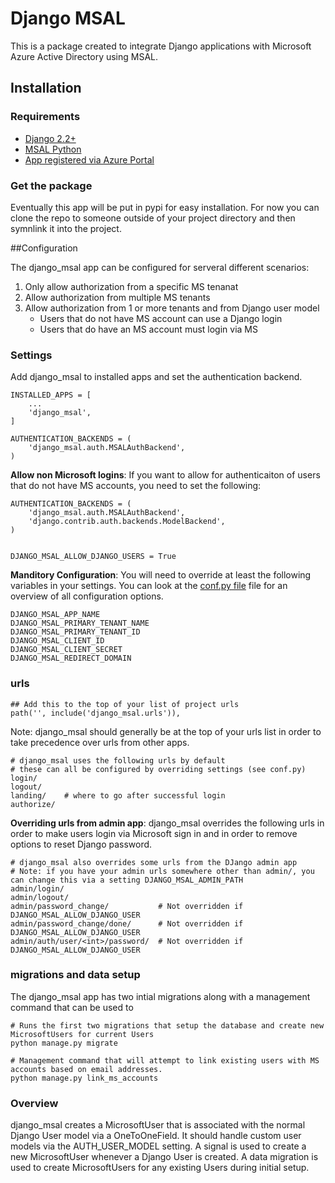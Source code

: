 # Django MSAL

This is a package created to integrate Django applications with Microsoft Azure Active Directory using MSAL.


## Installation


### Requirements

 * [Django 2.2+](https://www.djangoproject.com/)
 * [MSAL Python](https://github.com/AzureAD/microsoft-authentication-library-for-python)
 * [App registered via Azure Portal](https://docs.microsoft.com/en-us/azure/active-directory/develop/quickstart-register-app)


### Get the package
Eventually this app will be put in pypi for easy installation. For now you can clone the repo to someone outside of your project directory and then symnlink it into the project.


##Configuration

The django_msal app can be configured for serveral different scenarios:

1. Only allow authorization from a specific MS tenanat
2. Allow authorization from multiple MS tenants
3. Allow authorization from 1 or more tenants and from Django user model
    - Users that do not have MS account can use a Django login
    - Users that do have an MS account must login via MS


### Settings

Add django_msal to installed apps and set the authentication backend.

```
INSTALLED_APPS = [
    ...
	'django_msal',
]

AUTHENTICATION_BACKENDS = (
	'django_msal.auth.MSALAuthBackend',
)

```

**Allow non Microsoft logins**:
If you want to allow for authenticaiton of users that do not have MS accounts, you need to set the following:

```
AUTHENTICATION_BACKENDS = (
	'django_msal.auth.MSALAuthBackend',
    'django.contrib.auth.backends.ModelBackend',
)


DJANGO_MSAL_ALLOW_DJANGO_USERS = True

```

**Manditory Configuration**: 
You will need to override at least the following variables in your settings. You can look at the [conf.py file](conf.py) file for an overview of all configuration options.

```
DJANGO_MSAL_APP_NAME
DJANGO_MSAL_PRIMARY_TENANT_NAME
DJANGO_MSAL_PRIMARY_TENANT_ID
DJANGO_MSAL_CLIENT_ID
DJANGO_MSAL_CLIENT_SECRET
DJANGO_MSAL_REDIRECT_DOMAIN
```


### urls

```
## Add this to the top of your list of project urls
path('', include('django_msal.urls')),

```

Note: django_msal should generally be at the top of your urls list in order to take precedence over urls from other apps. 

```
# django_msal uses the following urls by default
# these can all be configured by overriding settings (see conf.py)
login/
logout/
landing/    # where to go after successful login
authorize/ 
```

**Overriding urls from admin app**:
django_msal overrides the following urls in order to make users login via Microsoft sign in and in order to remove options to reset Django password.

```
# django_msal also overrides some urls from the DJango admin app
# Note: if you have your admin urls somewhere other than admin/, you can change this via a setting DJANGO_MSAL_ADMIN_PATH
admin/login/
admin/logout/
admin/password_change/           # Not overridden if DJANGO_MSAL_ALLOW_DJANGO_USER
admin/password_change/done/      # Not overridden if DJANGO_MSAL_ALLOW_DJANGO_USER 
admin/auth/user/<int>/password/  # Not overridden if DJANGO_MSAL_ALLOW_DJANGO_USER 

```

### migrations and data setup
The django_msal app has two intial migrations along with a management command that can be used to 

```
# Runs the first two migrations that setup the database and create new MicrosoftUsers for current Users
python manage.py migrate
```

```
# Management command that will attempt to link existing users with MS accounts based on email addresses.
python manage.py link_ms_accounts
```




### Overview
django_msal creates a MicrosoftUser that is associated with the normal Django User model via a OneToOneField. It should handle custom user models via the AUTH\_USER\_MODEL setting. A signal is used to create a new MicrosoftUser whenever a Django User is created. A data migration is used to create MicrosoftUsers for any existing Users during initial setup.
